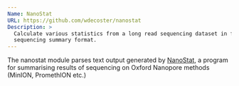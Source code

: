 ```yaml
---
Name: NanoStat
URL: https://github.com/wdecoster/nanostat
Description: >
  Calculate various statistics from a long read sequencing dataset in fastq, bam or albacore
  sequencing summary format.
---
```


The nanostat module parses text output generated by
[NanoStat](https://github.com/wdecoster/nanostat/), a program for summarising results of sequencing
on Oxford Nanopore methods (MinION, PromethION etc.)
